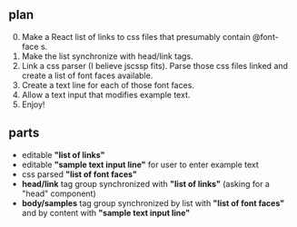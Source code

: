 plan
----

0. Make a React list of links to css files that presumably contain @font-face s.
0. Make the list synchronize with head/link tags.
0. Link a css parser (I believe jscssp fits). Parse those css files linked and create a list of
   font faces available.
0. Create a text line for each of those font faces.
0. Allow a text input that modifies example text.
0. Enjoy!

parts
-----

- editable **"list of links"**
- editable **"sample text input line"** for user to enter example text
- css parsed **"list of font faces"**
- **head/link** tag group synchronized with **"list of links"** (asking for a "head" component)
- **body/samples** tag group synchronized by list with **"list of font faces"** and by content with **"sample text input line"**

